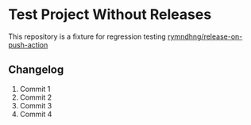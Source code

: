 # Test Project Without Releases

This repository is a fixture for regression testing [rymndhng/release-on-push-action](https://github.com/rymndhng/release-on-push-action)

## Changelog

1. Commit 1
2. Commit 2
3. Commit 3
4. Commit 4
